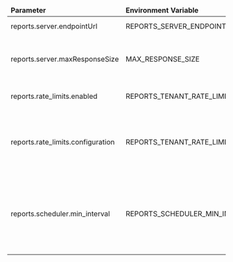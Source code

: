 <table>
  <thead>
      <tr>
          <td style="width: 25%"><b>Parameter</b></td><td style="width: 30%"><b>Environment Variable</b></td><td style="width: 15%"><b>Default Value</b></td><td style="width: 30%"><b>Description</b></td>
      </tr>
  </thead>
  <tbody>
      <tr>
          <td>reports.server.endpointUrl</td>
          <td>REPORTS_SERVER_ENDPOINT_URL</td>
          <td>http://localhost:8383</td>
          <td>Report server endpoint</td>
      </tr>
      <tr>
          <td>reports.server.maxResponseSize</td>
          <td>MAX_RESPONSE_SIZE</td>
          <td>52428800</td>
          <td>Maximum response size. The default value set to 50 mb</td>
      </tr>
      <tr>
          <td>reports.rate_limits.enabled</td>
          <td>REPORTS_TENANT_RATE_LIMITS_ENABLED</td>
          <td>false</td>
          <td>Enable/disable reports tenant rate limits</td>
      </tr>
      <tr>
          <td>reports.rate_limits.configuration</td>
          <td>REPORTS_TENANT_RATE_LIMITS_CONFIGURATION</td>
          <td>5:300</td>
          <td>The value of repors rate limits. By default, no more then 5 reports per 300 second</td>
      </tr>
      <tr>
          <td>reports.scheduler.min_interval</td>
          <td>REPORTS_SCHEDULER_MIN_INTERVAL_IN_SEC</td>
          <td>60</td>
          <td>Minimum interval between subsequent scheduler events. Applicable for timer based events.</td>
      </tr>
  </tbody>
</table>
